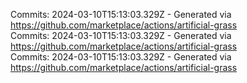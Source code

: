 Commits: 2024-03-10T15:13:03.329Z - Generated via https://github.com/marketplace/actions/artificial-grass
<br>
Commits: 2024-03-10T15:13:03.329Z - Generated via https://github.com/marketplace/actions/artificial-grass
<br>
Commits: 2024-03-10T15:13:03.329Z - Generated via https://github.com/marketplace/actions/artificial-grass
<br>
